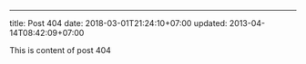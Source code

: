 ---
title: Post 404
date: 2018-03-01T21:24:10+07:00
updated: 2013-04-14T08:42:09+07:00

This is content of post 404